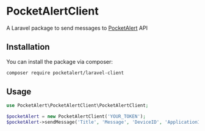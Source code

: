 # PocketAlertClient

A Laravel package to send messages to [PocketAlert](https://pocketalert.app/) API

## Installation

You can install the package via composer:

```bash
composer require pocketalert/laravel-client
```

## Usage

``` php
use PocketAlert\PocketAlertClient\PocketAlertClient;

$pocketAlert = new PocketAlertClient('YOUR_TOKEN');
$pocketAlert->sendMessage('Title', 'Message', 'DeviceID', 'ApplicationID');
```
